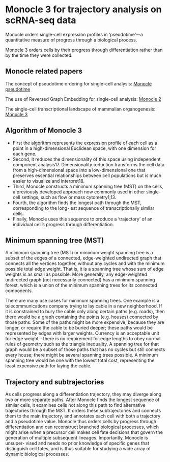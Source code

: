 # Monocle 3 for trajectory analysis on scRNA-seq data

Monocle orders single-cell expression profiles in ‘pseudotime’—a quantitative measure of progress through a biological process.

Monocle 3 orders cells by their progress through differentiation rather than by the time they were collected.

## Monocle related papers

The concept of pseudotime ordering for single-cell analysis: [Monocle pseudotime](http://cole-trapnell-lab.github.io/pdfs/papers/trapnell-cacchiarelli-monocle.pdf)

The  use of Reversed Graph Embedding for single-cell analysis: [Monocle 2](http://cole-trapnell-lab.github.io/pdfs/papers/qiu-monocle2.pdf)

The single-cell transcriptional landscape of mammalian organogenesis: [Monocle 3](https://cole-trapnell-lab.github.io/pdfs/papers/cao-spielmann-mouse-emb.pdf)

## Algorithm of Monocle 3
- First the algorithm represents the expression profile of each cell as a point in a high-dimensional Euclidean space, with one dimension for each gene. 
- Second, it reduces the dimensionality of this space using independent component analysis17. Dimensionality reduction transforms the cell data from a high-dimensional space into a low-dimensional one that preserves essential relationships between cell populations but is much easier to visualize and interpret18. 
- Third, Monocle constructs a minimum spanning tree (MST) on the cells, a previously developed approach now commonly used in other single- cell settings, such as flow or mass cytometry1,13. 
- Fourth, the algorithm finds the longest path through the MST, corresponding to the long- est sequence of transcriptionally similar cells. 
- Finally, Monocle uses this sequence to produce a ‘trajectory’ of an individual cell’s progress through differentiation.

## Minimum spanning tree (MST)
A minimum spanning tree (MST) or minimum weight spanning tree is a subset of the edges of a connected, edge-weighted undirected graph that connects all the vertices together, without any cycles and with the minimum possible total edge weight. That is, it is a spanning tree whose sum of edge weights is as small as possible. More generally, any edge-weighted undirected graph (not necessarily connected) has a minimum spanning forest, which is a union of the minimum spanning trees for its connected components.

There are many use cases for minimum spanning trees. One example is a telecommunications company trying to lay cable in a new neighborhood. If it is constrained to bury the cable only along certain paths (e.g. roads), then there would be a graph containing the points (e.g. houses) connected by those paths. Some of the paths might be more expensive, because they are longer, or require the cable to be buried deeper; these paths would be represented by edges with larger weights. Currency is an acceptable unit for edge weight – there is no requirement for edge lengths to obey normal rules of geometry such as the triangle inequality. A spanning tree for that graph would be a subset of those paths that has no cycles but still connects every house; there might be several spanning trees possible. A minimum spanning tree would be one with the lowest total cost, representing the least expensive path for laying the cable.

## Trajectory and subtrajectories 
As cells progress along a differentiation trajectory, they may diverge along two or more separate paths. After Monocle finds the longest sequence of similar cells, it examines cells not along this path to find alternative trajectories through the MST. It orders these subtrajectories and connects them to the main trajectory, and annotates each cell with both a trajectory and a pseudotime value. Monocle thus orders cells by progress through differentiation and can reconstruct branched biological processes, which might arise when a precursor cell makes cell fate decisions that govern the generation of multiple subsequent lineages. Importantly, Monocle is unsuper- vised and needs no prior knowledge of specific genes that distinguish cell fates, and is thus suitable for studying a wide array of dynamic biological processes.
